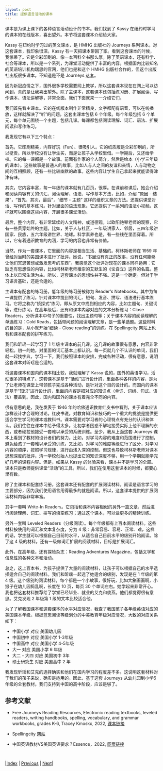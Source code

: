 ```yaml
---
layout: post
title: 提供语言活动的课本
---
```


课本是为课上课下的各种语言活动设计的书本。我们找到了 Kassy 在纽约时学习的课本的在线版本，喜出望外。本节将这套课本介绍给大家。

Kassy 在纽约时学习过的英文课本，是 HMHG 出版社的 Journeys 系列课本。对这套课本，我印象很深。Kassy 有一天把课本带回了家。看到这套课本的时候，我惊呆了。它是全彩印刷的、像一本百科全书那么厚。除了英语课本，还有科学、社会等课本，所以是一个系列，为课堂活动提供了丰富的内容。根据国内比较知名的英语培训机构瑞思的官网，他们也是和这个 HMHG 出版社合作的，但这个出版社出版很多课本，不知道是不是 Journeys 这套。

因为新冠疫情之下，国外很多学校需要网上教学，所以这套课本现在在网上可以访问到，真的是让我喜出望外。除了主课本，这套课本还包括练习册、扩展阅读、写作课本、语法讲解等，非常全面。我们下面就来一一介绍它们。

我们首先看主课本。它的在线版本制作非常精良，文字都配有语音，可以在线播放，这样就解决了“听”的问题。这套主课本包括 6 个年级。每个年级包括 6 个单元，每个单元围绕一个主题，包括几课。每课都包括阅读理解、词汇、语法、扩展阅读和写作练习。

我发现它有以下三个特点：

首先，它印刷精美，内容好玩（Fun）、很吸引人。它的纸质版是全彩印刷的，所以挺贵。所以学校没有让学生买，而是让孩子从学校里借。一学期后，又还给学校。它的每一课都是一个故事。前面有作家的个人简介，然后是绘本（小学三年级的课本）。这些故事是普通人的故事，比如人与人之间的友谊和亲情，人与动物之间的互相照顾，还有一些比较幽默的故事。这些内容让学生自己拿起来就能读得津津有味。

其次，它内容丰富，每一年级的课本就有几百页，很厚。在课前和课后，她会介绍和阅读内容有关的词汇、阅读理解、语法、写作基本方法，比如，介绍 “原因 - 结果”，“首先，其次，最后”，“细节 - 主题” 这样的组织文章的方法。还提供课堂对话、写作的基本练习。针对里面的语法现象，它还提供了一系列的语法小视频。这样就可以围绕这些内容，开展很多课堂活动。

最后，整个内容，有非常延续的人文精神，或道德观。以欧阳艳琴老师的观察，它有一些贯穿始终的主题。比如，关于人与社区，一年级讲家人、邻居，三四年级讲国家、民族，五六年级讲世界、地球。科学素养也是，有一些线在里面穿着。所以，它有着通识教育的内涵，学习的内容也非常有价值。

当然，作为一套课本，它里面的内容是相当生活、基础的。柯林斯老师在 1959 年曾经对当时的美国课本进行了批评，她说，“书里没有真正的故事，没有任何能够让他们冥思苦想或激发思考的东西”。我感觉这个批评对现在的课本同样适用：它缺乏有思想性的内容，比如柯林斯老师推崇的艾默生的《论自立》这样的名篇。整体上以日常生活为主。所以，这套课本的思想性并不强。这是一个确定。但对于学习语言基础，还是合适的。

主课本有配套的练习册。低年级的练习册被称为 Reader's Notebooks。其中为每一课提供了练习，针对课本中提到的词汇、短句、发音、拼写、语法进行基本练习。它将之称为“侦探式”练习，即从原文中找到相应的内容，比如主题句、关键词等，进行练习。在高年级后，还有和课本内容对应的文本分析练习：Close Readers，分析课本中句子的重要性，找出主题句等；关于课本内容的阅读理解的单选练习：Cold Reads，包括带问题的阅读理解文章，是一些单选题。这些材料的目的是，从小就开始“细读 - Close reading”的训练。在 Spellingcity 网站上也有和课本配套的拼写练习。

我们和昕瑶一起学习了 1 年级主课本的前几课。这几课的故事很有意思，内容非常轻松。初一的她，对里面的词汇基本上都认识。每一页就几个不认识的单词，我们就一起找字典，学习一下。我们按照课本的安排，完成各种活动，很有意思，说明这套课本对昕瑶是合适的。

将这套课本和国内的课本相比较，我就理解了 Kassy 说的，国外的英语学习，活动很多的特点了。这套课本是基于“活动”进行设计的，里面各种各样的内容，是为了让老师在课堂上带领孩子完成各种活动，是针对这个目的设计的。而国内的课本是基于“知识”进行设计的，里面的内容是把对应的知识点（单词、词组、句式、语法）覆盖到。因此，国内和国外的课本有着完全不同的内容。

很有意思的是，我在发表于 1946 年的哈佛通识教育红皮书中看到，关于课本应该怎样设计才合理的讨论。红皮书说，对教育知识和技巧的一个重大的挑战是提供更适合学生学习的课本或教科书。课本需要对学习者的心理特点有充分的认识和体认。我们往往在课本中给予得太多，让初学者困惑不解地接受实际上他不理解的东西，或者硬拉他接受一套难以承受的系统训练。至少，我从上面这套 Journeys 课本上看到了教材的设计者们的努力，比如，对学习内容的难度和范围进行了控制，避免给孩子一套难以承受的训练，又比如，对学习的难度等级进行了区分，对学习内容的顺序，按照学习规律，进行由浅入深的控制。但这也导致柯林斯老师对课本思想深度的批评，清一学校创始人也提出它的知识深度不够，用一个学期就能学完好几年的课程内容。但是，如果从 Kassy 的体验来看，课本并不是学习的全部。课本只是教师提供课堂“活动”的工具。所以，我们在使用这套课本的时候，都要心里有数。

除了主课本和配套练习册，这套课本还有配套的扩展阅读材料。阅读是语言学习的主要部分，因为我们使用语言用得最多的就是阅读。所以，这套课本提供的扩展阅读材料内容非常丰富。

其中一套叫 Write-In Readers。它包括和课本内容相似的另外一篇文章，然后进行阅读理解、词汇、拼写的填空练习；通过这个课本，可以做更多的精读训练。

另外一套叫 Leveled Readers（分级阅读）。每个年级都有上百本阅读材料。这些材料按使用的词汇和文本复杂度，分为 4 级：非常容易、容易、正常、难。这样的话，学生就可以根据自己目前的水平，从适合自己目前水平的级别开始阅读。除了这 4 级的材料，还有一级做词汇扩展的阅读材料，目标是扩展词汇。

此外，在高年级，还有探险杂志：Reading Adventures Magazine，包括文学和信息性的各种文本和活动。

总之，这上百本书，为孩子提供了大量的阅读材料，让孩子可以根据自己的水平选择适合自己的阅读材料。我们和昕瑶一起选了她适合的级别，发现是在 1 年级的第 4 级。这个级别的阅读材料，每个都是一个小故事，很好玩，比如大象画画啊，小猴子在幼儿园捣乱啊，长度在 10 页，每页 30 个单词左右。她学起来非常开心。我也把这套材料推荐给了学堂已经毕业、就业的艾克和俊燕。他们都觉得很有意思。艾克发现 2 年级第 1 级的文本比较适合他。

为了了解我国课本和这套课本的水平对应情况，我查了我国孩子各年级英语对应的美国课本年级。根据蓝思阅读等级划分的中美教育年级对应情况，大致的对应关系如下：

- 中国小学 对应 美国幼儿园
- 中国初中 对应 美国小学 1-3年级
- 中国高中 对应 美国小学 4-5年级
- 大一 对应 美国小学 6 年级
- 大二 - 大四 对应 美国初中 3年
- 硕士研究生 对应 美国高中 2 年

我发现昕瑶和艾克的选择确实和他们在国内学习的程度差不多。这说明这套材料对于我们的孩子来说，确实是适用的。因此，基于这套 Journeys 从幼儿园到小学6年级的全套教材，我们支持到中国的高中阶段，应该是够了。

## 参考文献

- Free Journeys Reading Resources, Electronic reading textbooks, leveled readers, writing handbooks, spelling, vocabulary, and grammar workbooks, grades K-6, Tracey Kmosko, 2022, [课本链接](https://unsocialized.net/free-journeys-reading-resources/)

- Spellingcity [网站](https://www.spellingcity.com/)

- 中国英语教材VS美国英语要求？Essence，2022, [网页链接](https://zhuanlan.zhihu.com/p/115529477)

<br/>

|[Index](../) | [Previous](3-3-vocab) | [Next](3-7-speech)|